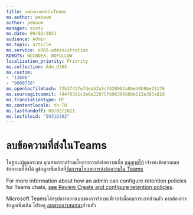```yaml
---
title: ลบข้อความที่ส่งในTeams
ms.author: pebaum
author: pebaum
manager: scotv
ms.date: 09/02/2021
audience: Admin
ms.topic: article
ms.service: o365-administration
ROBOTS: NOINDEX, NOFOLLOW
localization_priority: Priority
ms.collection: Adm_O365
ms.custom:
- "13808"
- "9000738"
ms.openlocfilehash: 72b37437e7deab2a5c7428903a8be40b9be21176
ms.sourcegitcommit: 744f03d1c3e6e22975fb96396686b112e385a82d
ms.translationtype: MT
ms.contentlocale: th-TH
ms.lasthandoff: 09/02/2021
ms.locfileid: "59316302"
---
```

# <a name="delete-a-sent-message-in-teams"></a>ลบข้อความที่ส่งในTeams

ในฐานะผู้ดูแลระบบ คุณสามารถสร้างนโยบายการส่งข้อความเพื่อ [อนุญาตให้](https://admin.teams.microsoft.com/policies/messaging) เจ้าของข้อความลบข้อความที่ส่งได้ ดูข้อมูลเพิ่มเติมที่[จัดการนโยบายการส่งข้อความใน Teams](https://docs.microsoft.com/microsoftteams/messaging-policies-in-teams)

For more information about how an admin can configure retention policies for Teams chats, [see Review Create and configure retention policies](https://docs.microsoft.com/microsoft-365/compliance/create-retention-policies). 

Microsoft Teamsได้สรุปการออกแบบของการร้องขอฟีเจอร์เพื่อลบการแชทส่วนตัว หากต้องการข้อมูลเพิ่มเติม โปรดดู [ลบเธรดการสนทนา](https://microsoftteams.uservoice.com/forums/555103-public/suggestions/33535006-delete-private-chat-threads)ส่วนตัว